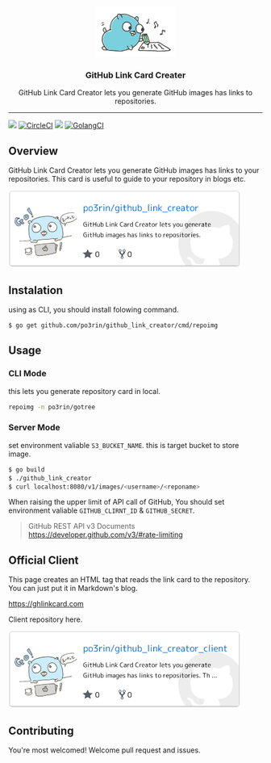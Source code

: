 <p align="center">
  <img alt="GoReleaser Logo" src="images/gopher.jpg" height="100"/>
  <h3 align="center">GitHub Link Card Creater</h3>
  <p align="center">GitHub Link Card Creator lets you generate GitHub images has links to repositories.</p>
</p>

---

<img src="https://img.shields.io/badge/go-v1.11-blue.svg"/> [![CircleCI](https://circleci.com/gh/po3rin/github_link_creator.svg?style=shield)](https://circleci.com/gh/po3rin/github_link_creator) <a href="https://codeclimate.com/github/po3rin/github_link_creator/maintainability"><img src="https://api.codeclimate.com/v1/badges/174111b317186d299133/maintainability" /></a> [![GolangCI](https://golangci.com/badges/github.com/po3rin/github_link_creator.svg)](https://golangci.com)

## Overview

GitHub Link Card Creator lets you generate GitHub images has links to your repositories. This card is useful to guide to your repository in blogs etc.

<a href="https://github.com/po3rin/github_link_creator"><img src="images/example_card.png" width="460px"/></a>

## Instalation

using as CLI, you should install folowing command.

```bash
$ go get github.com/po3rin/github_link_creator/cmd/repoimg
```

## Usage

### CLI Mode

this lets you generate repository card in local.

```bash
repoimg -n po3rin/gotree
```

### Server Mode

set environment valiable ```S3_BUCKET_NAME```. this is target bucket to store image.

```bash
$ go build
$ ./github_link_creator
$ curl localhost:8080/v1/images/<username>/<reponame>
```

When raising the upper limit of API call of GitHub, You should set environment valiable ```GITHUB_CLIRNT_ID``` & ```GITHUB_SECRET```.

> GitHub REST API v3 Documents
> https://developer.github.com/v3/#rate-limiting

## Official Client

This page creates an HTML tag that reads the link card to the repository. You can just put it in Markdown's blog.

https://ghlinkcard.com

Client repository here.

<a href="https://github.com/po3rin/github_link_creator_client"><img src="images/client.png" width="460px"/></a>

## Contributing

You're most welcomed!
Welcome pull request and issues.
